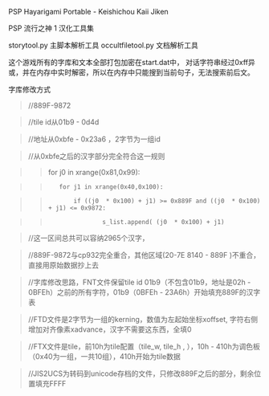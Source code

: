 PSP Hayarigami Portable - Keishichou Kaii Jiken 

PSP 流行之神 1 汉化工具集

storytool.py  主脚本解析工具
occultfiletool.py 文档解析工具

这个游戏所有的字库和文本全部打包加密在start.dat中，
对话字符串经过0xff异或，并在内存中实时解密，所以在内存中只能搜到当前句子，无法搜索前后文。

字库修改方式


>//889F-9872

>//tile id从01b9 - 0d4d

>//地址从0xbfe - 0x23a6 ，2字节为一组id

>//从0xbfe之后的汉字部分完全符合这一规则

>>for j0 in xrange(0x81,0x99):

>>        for j1 in xrange(0x40,0x100):

>>            if ((j0  * 0x100) + j1) >= 0x889F and ((j0  * 0x100) + j1) <= 0x9872:

>>            

>>                    s_list.append( (j0  * 0x100) + j1)

>//这一区间总共可以容纳2965个汉字，

>//889F-9872与cp932完全重合，其他区域(20-7E 8140 - 889F )不重合，直接用原始数据抄上去

>//字库修改思路，FNT文件保留tile id 01b9（不包含01b9，地址是02h - 0BFEh）之前的所有字符，01b9（0BFEh - 23A6h）开始填充889F的汉字表

>//FTD文件是2字节为一组的kerning，数值为左起始坐标xoffset, 字符右侧增加对齐像素xadvance，汉字不需要这东西，全填0

>//FTX文件是tile，前10h为tile配置（tile_w, tile_h , ），10h - 410h为调色板（0x40为一组，一共10组），410h开始为tile数据

>//JIS2UCS为转码到unicode存档的文件，只修改889F之后的部分，剩余位置填充FFFF

>
